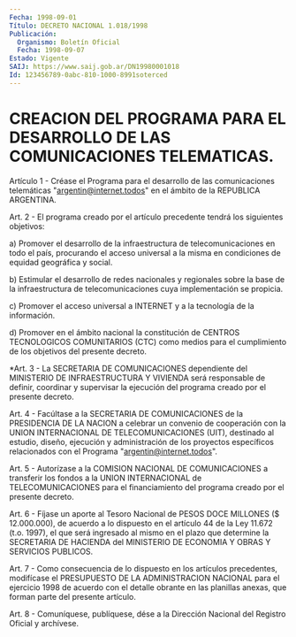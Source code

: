 ```yaml
---
Fecha: 1998-09-01
Título: DECRETO NACIONAL 1.018/1998
Publicación:
  Organismo: Boletín Oficial
  Fecha: 1998-09-07
Estado: Vigente
SAIJ: https://www.saij.gob.ar/DN19980001018
Id: 123456789-0abc-810-1000-8991soterced
---
```

# CREACION DEL PROGRAMA PARA EL DESARROLLO DE LAS  COMUNICACIONES TELEMATICAS.

<a id="1"></a>
Artículo  1 -  Créase  el  Programa   para  el  desarrollo de  las comunicaciones telemáticas "argentin@internet.todos"  en  el ámbito de la REPUBLICA ARGENTINA.

<a id="2"></a>
Art.  2 - El programa creado por el artículo precedente tendrá  los siguientes objetivos:

a) Promover el desarrollo de la infraestructura de telecomunicaciones  en todo el país, procurando el acceso universal a  la  misma  en  condiciones  de  equidad  geográfica y social.

b) Estimular el desarrollo  de  redes nacionales y regionales sobre la base de la infraestructura de telecomunicaciones cuya implementación se propicia.

c) Promover el acceso universal a  INTERNET y a la tecnología de la información.

d)  Promover  en  el  ámbito nacional la  constitución  de  CENTROS TECNOLOGICOS COMUNITARIOS (CTC) como medios para el cumplimiento de los objetivos del presente decreto.

<a id="3"></a>
*Art. 3 - La SECRETARIA DE COMUNICACIONES dependiente del MINISTERIO DE INFRAESTRUCTURA Y VIVIENDA será responsable de definir, coordinar y supervisar la ejecución del programa creado por el presente decreto.

<a id="4"></a>
Art.  4 -  Facúltase  a  la  SECRETARIA  DE  COMUNICACIONES  de  la PRESIDENCIA DE LA NACION a celebrar un convenio  de cooperación con la  UNION INTERNACIONAL DE TELECOMUNICACIONES (UIT),  destinado  al estudio,  diseño,  ejecución  y  administración  de  los  proyectos específicos  relacionados con el Programa "argentin@internet.todos".

<a id="5"></a>
Art. 5 - Autorízase  a  la  COMISION  NACIONAL  DE COMUNICACIONES a transferir los fondos a la UNION INTERNACIONAL de TELECOMUNICACIONES para el financiamiento del programa  creado  por el presente decreto.

<a id="6"></a>
Art. 6 - Fíjase un aporte al Tesoro Nacional de PESOS DOCE MILLONES ($  12.000.000),  de acuerdo a lo dispuesto en el artículo 44 de la Ley 11.672 (t.o. 1997),  el que será ingresado al mismo en el plazo que determine la SECRETARIA  DE HACIENDA del MINISTERIO DE ECONOMIA Y OBRAS Y SERVICIOS PUBLICOS.

<a id="7"></a>
Art.  7  -  Como consecuencia de  lo  dispuesto  en  los  artículos precedentes,    modifícase  el  PRESUPUESTO  DE  LA  ADMINISTRACION NACIONAL para el  ejercicio  1998 de acuerdo con el detalle obrante en las planillas anexas, que forman  parte  del  presente  artículo.

<a id="8"></a>
Art. 8 - Comuníquese, publíquese, dése a la Dirección  Nacional del Registro  Oficial  y  archívese.